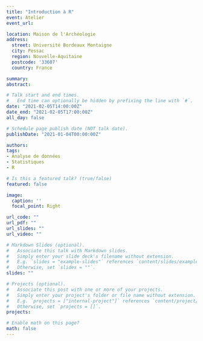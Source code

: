 ```yaml
---
title: "Introduction à R"
event: Atelier
event_url: 

location: Maison de l'Archéologie
address:
  street: Université Bordeaux Montaigne
  city: Pessac
  region: Nouvelle-Aquitaine
  postcode: '33607'
  country: France

summary: 
abstract: 

# Talk start and end times.
#   End time can optionally be hidden by prefixing the line with `#`.
date: "2021-02-05T14:00:00Z"
date_end: "2021-02-05T17:00:00Z"
all_day: false

# Schedule page publish date (NOT talk date).
publishDate: "2021-01-04T00:00:00Z"

authors:
tags:
- Analyse de données
- Statistiques
- R

# Is this a featured talk? (true/false)
featured: false

image:
  caption: ''
  focal_point: Right

url_code: ""
url_pdf: ""
url_slides: ""
url_video: ""

# Markdown Slides (optional).
#   Associate this talk with Markdown slides.
#   Simply enter your slide deck's filename without extension.
#   E.g. `slides = "example-slides"` references `content/slides/example-slides.md`.
#   Otherwise, set `slides = ""`.
slides: ""

# Projects (optional).
#   Associate this post with one or more of your projects.
#   Simply enter your project's folder or file name without extension.
#   E.g. `projects = ["internal-project"]` references `content/project/deep-learning/index.md`.
#   Otherwise, set `projects = []`.
projects:

# Enable math on this page?
math: false
---
```

